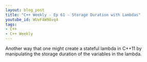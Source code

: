 ```yaml
---
layout: blog_post
title: "C++ Weekly - Ep 61 - Storage Duration with Lambdas"
youtube_id: WUvF4W98vq4
tags:
- C++
- C++ Weekly
---
```


Another way that one might create a stateful lambda in C++11 by manipulating the storage duration of the variables in the lambda. 

